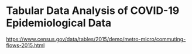 # Tabular Data Analysis of COVID-19 Epidemiological Data

https://www.census.gov/data/tables/2015/demo/metro-micro/commuting-flows-2015.html